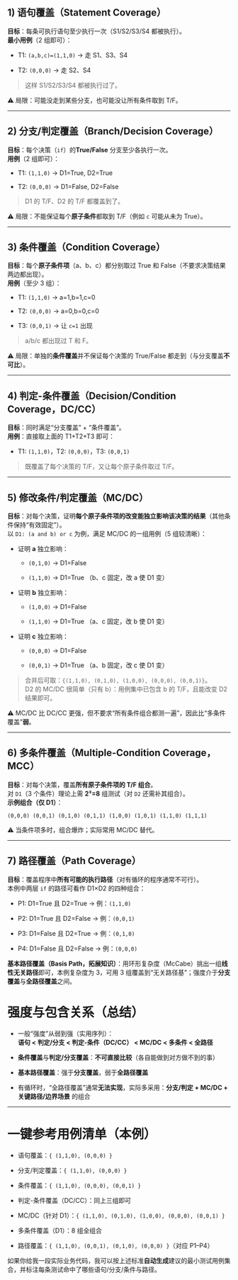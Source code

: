 ## 1) 语句覆盖（Statement Coverage）

**目标**：每条可执行语句至少执行一次（S1/S2/S3/S4 都被执行）。  
**最小用例**（2 组即可）：

- T1: `(a,b,c)=(1,1,0)` → 走 S1、S3、S4
    
- T2: `(0,0,0)` → 走 S2、S4
    

> 这样 S1/S2/S3/S4 都被执行过了。

⚠️ 局限：可能没走到某些分支，也可能没让所有条件取到 T/F。

---

## 2) 分支/判定覆盖（Branch/Decision Coverage）

**目标**：每个决策（`if`）的**True/False** 分支至少各执行一次。  
**用例**（2 组即可）：

- T1: `(1,1,0)` → D1=True, D2=True
    
- T2: `(0,0,0)` → D1=False, D2=False
    

> D1 的 T/F、D2 的 T/F 都覆盖到了。

⚠️ 局限：不能保证每个**原子条件**都取到 T/F（例如 `c` 可能从未为 True）。

---

## 3) 条件覆盖（Condition Coverage）

**目标**：每个**原子条件项**（a、b、c）都分别取过 True 和 False（不要求决策结果两边都出现）。  
**用例**（至少 3 组）：

- T1: `(1,1,0)` → a=1,b=1,c=0
    
- T2: `(0,0,0)` → a=0,b=0,c=0
    
- T3: `(0,0,1)` → 让 `c=1` 出现
    

> a/b/c 都出现过 T 和 F。

⚠️ 局限：单独的**条件覆盖**并不保证每个决策的 True/False 都走到（与分支覆盖**不可比**）。

---

## 4) 判定-条件覆盖（Decision/Condition Coverage，DC/CC）

**目标**：同时满足“分支覆盖” + “条件覆盖”。  
**用例**：直接取上面的 T1+T2+T3 即可：

- T1: `(1,1,0)`，T2: `(0,0,0)`，T3: `(0,0,1)`
    

> 既覆盖了每个决策的 T/F，又让每个原子条件取过 T/F。

---

## 5) 修改条件/判定覆盖（MC/DC）

**目标**：对每个决策，证明**每个原子条件项的改变能独立影响该决策的结果**（其他条件保持“有效固定”）。  
以 `D1: (a and b) or c` 为例，满足 MC/DC 的一组用例（5 组较清晰）：

- 证明 **a** 独立影响：
    
    - `(0,1,0)` → D1=False
        
    - `(1,1,0)` → D1=True （b、c 固定，改 a 使 D1 变）
        
- 证明 **b** 独立影响：
    
    - `(1,0,0)` → D1=False
        
    - `(1,1,0)` → D1=True （a、c 固定，改 b 使 D1 变）
        
- 证明 **c** 独立影响：
    
    - `(0,0,0)` → D1=False
        
    - `(0,0,1)` → D1=True （a、b 固定，改 c 使 D1 变）
        

> 合并后可取：`{(1,1,0), (0,1,0), (1,0,0), (0,0,0), (0,0,1)}`。  
> D2 的 MC/DC 很简单（只有 b）：用例集中已包含 b 的 T/F，且能改变 D2 结果即可。

⚠️ MC/DC 比 DC/CC 更强，但不要求“所有条件组合都测一遍”，因此比“多条件覆盖”**弱**。

---

## 6) 多条件覆盖（Multiple-Condition Coverage，MCC）

**目标**：对每个决策，覆盖**所有原子条件项的 T/F 组合**。  
对 `D1`（3 个条件）理论上需 **2³=8** 组测试（对 `D2` 还需补其组合）。  
**示例组合（仅 D1）**：

`(0,0,0) (0,0,1) (0,1,0) (0,1,1) (1,0,0) (1,0,1) (1,1,0) (1,1,1)`

⚠️ 当条件项多时，组合爆炸；实际常用 MC/DC 替代。

---

## 7) 路径覆盖（Path Coverage）

**目标**：覆盖程序中**所有可能的执行路径**（对有循环的程序通常不可行）。  
本例中两层 `if` 的路径可看作 D1×D2 的四种组合：

- P1: D1=True 且 D2=True → 例：`(1,1,0)`
    
- P2: D1=True 且 D2=False → 例：`(0,0,1)`
    
- P3: D1=False 且 D2=True → 例：`(0,1,0)`
    
- P4: D1=False 且 D2=False → 例：`(0,0,0)`
    

**基本路径覆盖（Basis Path，拓展知识）**：用环形复杂度（McCabe）挑出一组**线性无关路径**即可，本例复杂度为 3，可用 3 组覆盖到“无关路径基”；强度介于**分支覆盖**与**全路径覆盖**之间。

# 强度与包含关系（总结）

- 一般“强度”从弱到强（实用序列）：  
    **语句 < 判定/分支 < 判定-条件（DC/CC） < MC/DC < 多条件 < 全路径**
    
- **条件覆盖**与**判定/分支覆盖**：**不可直接比较**（各自能做到对方做不到的事）
    
- **基本路径覆盖**：强于**分支覆盖**，弱于**全路径覆盖**
    
- 有循环时，“全路径覆盖”通常**无法实现**，实际多采用：**分支/判定 + MC/DC + 关键路径/边界场景** 的组合
    

---

# 一键参考用例清单（本例）

- 语句覆盖：`{ (1,1,0), (0,0,0) }`
    
- 分支/判定覆盖：`{ (1,1,0), (0,0,0) }`
    
- 条件覆盖：`{ (1,1,0), (0,0,0), (0,0,1) }`
    
- 判定-条件覆盖（DC/CC）：同上三组即可
    
- MC/DC（针对 D1）：`{ (1,1,0), (0,1,0), (1,0,0), (0,0,0), (0,0,1) }`
    
- 多条件覆盖（D1）：8 组全组合
    
- 路径覆盖：`{ (1,1,0), (0,0,1), (0,1,0), (0,0,0) }`（对应 P1–P4）
    

如果你给我一段实际业务代码，我可以按上述标准**自动生成**建议的最小测试用例集合，并标注每条测试命中了哪些语句/分支/条件与路径。